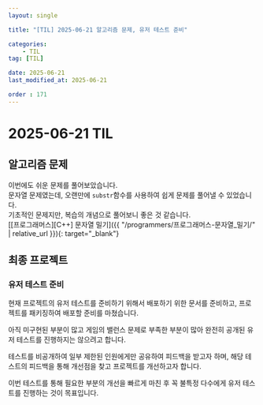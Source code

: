 ```yaml
---
layout: single

title: "[TIL] 2025-06-21 알고리즘 문제, 유저 테스트 준비"

categories:
    - TIL
tag: [TIL]

date: 2025-06-21
last_modified_at: 2025-06-21

order : 171
---
```


# 2025-06-21 TIL

## 알고리즘 문제

이번에도 쉬운 문제를 풀어보았습니다.  
문자열 문제였는데, 오랜만에 `substr`함수를 사용하여 쉽게 문제를 풀어낼 수 있었습니다.  
기초적인 문제지만, 복습의 개념으로 풀어보니 좋은 것 같습니다.  
[[프로그래머스][C++] 문자열 밀기]({{ "/programmers/프로그래머스-문자열_밀기/" | relative_url }}){: target="_blank"}

## 최종 프로젝트

### 유저 테스트 준비

현재 프로젝트의 유저 테스트를 준비하기 위해서 배포하기 위한 문서를 준비하고, 프로젝트를 패키징하여 배포할 준비를 마쳤습니다.

아직 미구현된 부분이 많고 게임의 밸런스 문제로 부족한 부분이 많아 완전히 공개된 유저 테스트를 진행하지는 않으려고 합니다.

테스트를 비공개하여 일부 제한된 인원에게만 공유하여 피드백을 받고자 하며, 해당 테스트의 피드백을 통해 개선점을 찾고 프로젝트를 개선하고자 합니다.

이번 테스트를 통해 필요한 부분의 개선을 빠르게 마친 후 꼭 불특정 다수에게 유저 테스트를 진행하는 것이 목표입니다.